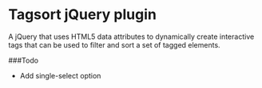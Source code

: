 # Tagsort jQuery plugin
A jQuery that uses HTML5 data attributes to dynamically create interactive tags that can be used to filter and sort a set of tagged elements.


###Todo
* Add single-select option
